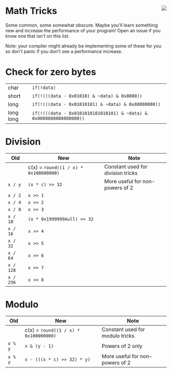 # Math Tricks <a href="https://discord.gg/caUF3Pm"><img align="right" src="https://i.imgur.com/DFL4Iss.png"></a>
Some common, some somewhat obscure. Maybe you'll learn something new and increase the performance of your program! Open an issue if you know one that isn't on this list.

Note: your compiler might already be implementing some of these for you so don't panic if you don't see a performance increase.

# Check for zero bytes
|           |                                                                     |
| --------- | ------------------------------------------------------------------- |
| char      | `if(!data)`                                                         |
| short     | `if(!(((data - 0x01010) & ~data) & 0x8080))`                        |
| long      | `if(!(((data - 0x01010101) & ~data) & 0x80808080))`                 |
| long long | `if(!(((data - 0x0101010101010101) & ~data) & 0x8080808080808080))` |

# Division
| Old       | New                                     | Note                                             |
| --------- | --------------------------------------- | ------------------------------------------------ |
|           | c(x) = `round((1 / x) * 0x100000000)`   | Constant used for division tricks                |
| `x / y`   | `(x * c) >> 32`                         | More useful for non-powers of 2                  |
| `x / 2`   | `x >> 1`                                |                                                  |
| `x / 4`   | `x >> 2`                                |                                                  |
| `x / 8`   | `x >> 3`                                |                                                  |
| `x / 10`  | `(x * 0x1999999Aull) >> 32`             |                                                  |
| `x / 16`  | `x >> 4`                                |                                                  |
| `x / 32`  | `x >> 5`                                |                                                  |
| `x / 64`  | `x >> 6`                                |                                                  |
| `x / 128` | `x >> 7`                                |                                                  |
| `x / 256` | `x >> 8`                                |                                                  |

# Modulo
| Old       | New                                     | Note                                             |
| --------- | --------------------------------------- | ------------------------------------------------ |
|           | c(x) = `round((1 / x) * 0x100000000)`   | Constant used for modulo tricks                  |
| `x % y`   | `x & (y - 1)`                           | Powers of 2 only                                 |
| `x % y`   | `x - (((x * c) >> 32) * y)`             | More useful for non-powers of 2                  |
